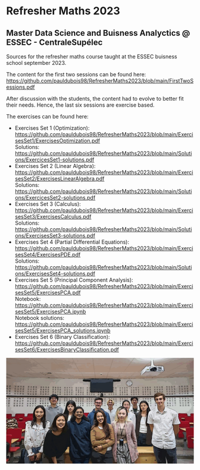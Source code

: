 # Refresher Maths 2023
## Master Data Science and Buisness Analyctics @ ESSEC - CentraleSupélec

Sources for the refresher maths course taught at the ESSEC buisness school september 2023.

The content for the first two sessions can be found here:
https://github.com/pauldubois98/RefresherMaths2023/blob/main/FirstTwoSessions.pdf

After discussion with the students, the content had to evolve to better fit their needs.
Hence, the last six sessions are exercise based.

The exercises can be found here:
- Exercises Set 1 (Optimization):
https://github.com/pauldubois98/RefresherMaths2023/blob/main/ExercisesSet1/ExercisesOptimization.pdf <br>
Solutions:
https://github.com/pauldubois98/RefresherMaths2023/blob/main/Solutions/ExercicesSet1-solutions.pdf
- Exercises Set 2 (Linear Algebra):
https://github.com/pauldubois98/RefresherMaths2023/blob/main/ExercisesSet2/ExercisesLinearAlgebra.pdf <br>
Solutions:
https://github.com/pauldubois98/RefresherMaths2023/blob/main/Solutions/ExercicesSet2-solutions.pdf
- Exercises Set 3 (Calculus):
https://github.com/pauldubois98/RefresherMaths2023/blob/main/ExercisesSet3/ExercisesCalculus.pdf <br>
Solutions:
https://github.com/pauldubois98/RefresherMaths2023/blob/main/Solutions/ExercisesSet3-solutions.pdf
- Exercises Set 4 (Partial Differential Equations):
https://github.com/pauldubois98/RefresherMaths2023/blob/main/ExercisesSet4/ExercisesPDE.pdf <br>
Solutions:
https://github.com/pauldubois98/RefresherMaths2023/blob/main/Solutions/ExercisesSet4-solutions.pdf
- Exercises Set 5 (Principal Component Analysis):
https://github.com/pauldubois98/RefresherMaths2023/blob/main/ExercisesSet5/ExercisesPCA.pdf <br>
Notebook:
https://github.com/pauldubois98/RefresherMaths2023/blob/main/ExercisesSet5/ExercisesPCA.ipynb <br>
Notebook solutions:
https://github.com/pauldubois98/RefresherMaths2023/blob/main/ExercisesSet5/ExercisesPCA_solutions.ipynb
- Exercises Set 6 (Binary Classification):
https://github.com/pauldubois98/RefresherMaths2023/blob/main/ExercisesSet6/ExercisesBinaryClassification.pdf

![Cartoon image of the calss on our last session](Pictures/cartoon_class_qui.jpg)
